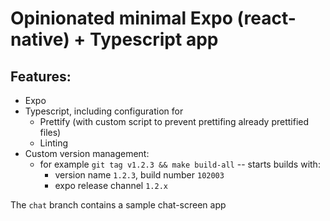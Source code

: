 # Opinionated minimal Expo (react-native) + Typescript app

## Features:

- Expo
- Typescript, including configuration for
    - Prettify (with custom script to prevent prettifing already prettified files)
    - Linting
- Custom version management:
    - for example `git tag v1.2.3 && make build-all` -- starts builds with:
        - version name `1.2.3`, build number `102003`
        - expo release channel `1.2.x`

The `chat` branch contains a sample chat-screen app
